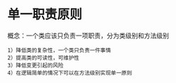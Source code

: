 
# 单一职责原则

概念：一个类应该只负责一项职责，分为类级别和方法级别

```
1）降低类的复杂性，一个类只负责一件事情
2）提高类的可读性，可维护性
3）降低变更引起的风险
4）在逻辑简单的情况下可以在方法级别实现单一原则
```